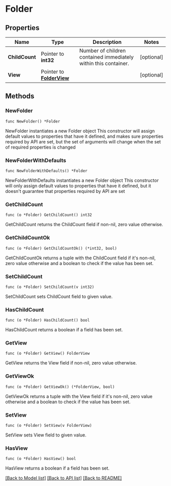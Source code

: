 # Folder

## Properties

Name | Type | Description | Notes
------------ | ------------- | ------------- | -------------
**ChildCount** | Pointer to **int32** | Number of children contained immediately within this container. | [optional] 
**View** | Pointer to [**FolderView**](FolderView.md) |  | [optional] 

## Methods

### NewFolder

`func NewFolder() *Folder`

NewFolder instantiates a new Folder object
This constructor will assign default values to properties that have it defined,
and makes sure properties required by API are set, but the set of arguments
will change when the set of required properties is changed

### NewFolderWithDefaults

`func NewFolderWithDefaults() *Folder`

NewFolderWithDefaults instantiates a new Folder object
This constructor will only assign default values to properties that have it defined,
but it doesn't guarantee that properties required by API are set

### GetChildCount

`func (o *Folder) GetChildCount() int32`

GetChildCount returns the ChildCount field if non-nil, zero value otherwise.

### GetChildCountOk

`func (o *Folder) GetChildCountOk() (*int32, bool)`

GetChildCountOk returns a tuple with the ChildCount field if it's non-nil, zero value otherwise
and a boolean to check if the value has been set.

### SetChildCount

`func (o *Folder) SetChildCount(v int32)`

SetChildCount sets ChildCount field to given value.

### HasChildCount

`func (o *Folder) HasChildCount() bool`

HasChildCount returns a boolean if a field has been set.

### GetView

`func (o *Folder) GetView() FolderView`

GetView returns the View field if non-nil, zero value otherwise.

### GetViewOk

`func (o *Folder) GetViewOk() (*FolderView, bool)`

GetViewOk returns a tuple with the View field if it's non-nil, zero value otherwise
and a boolean to check if the value has been set.

### SetView

`func (o *Folder) SetView(v FolderView)`

SetView sets View field to given value.

### HasView

`func (o *Folder) HasView() bool`

HasView returns a boolean if a field has been set.


[[Back to Model list]](../README.md#documentation-for-models) [[Back to API list]](../README.md#documentation-for-api-endpoints) [[Back to README]](../README.md)


